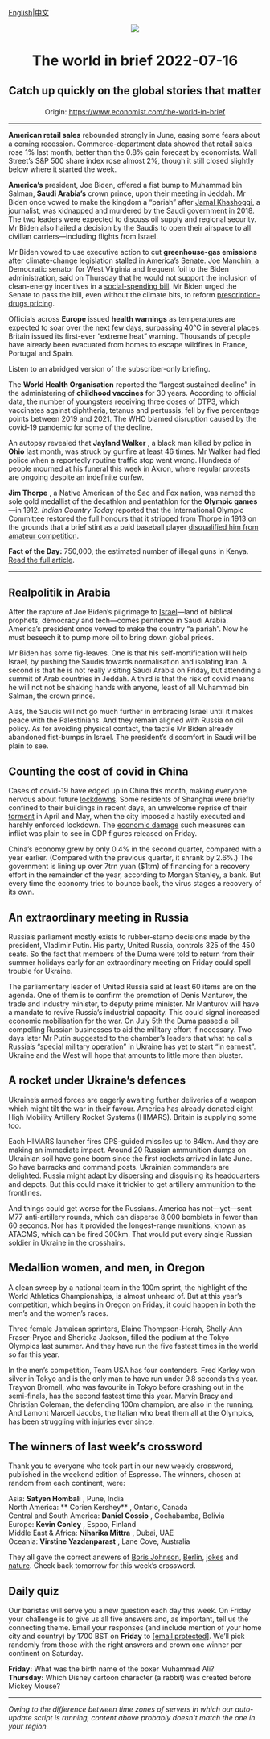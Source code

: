 [English](https://github.com/arielherself/espresso/blob/main/README.md)|[中文](https://github-com.translate.goog/arielherself/espresso/blob/main/README.md?_x_tr_sl=en&_x_tr_tl=zh-CN&_x_tr_hl=zh-CN&_x_tr_pto=wapp)

<div align="center"><img src="https://cdn.static-economist.com/sites/all/themes/econfinal/images/svg/logo.svg" align-center /></div>

# <p align="center">The world in brief 2022-07-16</p>

## <p align="center">Catch up quickly on the global stories that matter</p>

<p align="center">Origin: <a href="https://www.economist.com/the-world-in-brief">https://www.economist.com/the-world-in-brief</a><hr>

**American retail sales** rebounded strongly in June, easing some fears about a coming recession. Commerce-department data showed that retail sales rose 1% last month, better than the 0.8% gain forecast by economists. Wall Street’s S&amp;P 500 share index rose almost 2%, though it still closed slightly below where it started the week. 

 **America’s** president, Joe Biden, offered a fist bump to Muhammad bin Salman, **Saudi Arabia’s** crown prince, upon their meeting in Jeddah. Mr Biden once vowed to make the kingdom a “pariah” after [Jamal Khashoggi](https://www.economist.com/middle-east-and-africa/2021/02/26/the-cia-blames-mbs-for-the-murder-of-jamal-khashoggi), a journalist, was kidnapped and murdered by the Saudi government in 2018. The two leaders were expected to discuss oil supply and regional security. Mr Biden also hailed a decision by the Saudis to open their airspace to all civilian carriers—including flights from Israel.

Mr Biden vowed to use executive action to cut **greenhouse-gas emissions** after climate-change legislation stalled in America’s Senate. Joe Manchin, a Democratic senator for West Virginia and frequent foil to the Biden administration, said on Thursday that he would not support the inclusion of clean-energy incentives in a [social-spending bill](https://www.economist.com/united-states/2021/12/19/joe-manchin-kills-the-build-back-better-act-joe-bidens-ambitious-legislative-package). Mr Biden urged the Senate to pass the bill, even without the climate bits, to reform [prescription-drugs pricing](https://www.economist.com/united-states/2021/11/20/democrats-have-a-plan-to-lower-drug-costs-without-hurting-innovation).

Officials across **Europe** issued **health warnings** as temperatures are expected to soar over the next few days, surpassing 40℃ in several places. Britain issued its first-ever “extreme heat” warning. Thousands of people have already been evacuated from homes to escape wildfires in France, Portugal and Spain.

Listen to an abridged version of the subscriber-only briefing.

The **World Health Organisation** reported the “largest sustained decline” in the administering of **childhood vaccines** for 30 years. According to official data, the number of youngsters receiving three doses of DTP3, which vaccinates against diphtheria, tetanus and pertussis, fell by five percentage points between 2019 and 2021. The WHO blamed disruption caused by the covid-19 pandemic for some of the decline.

An autopsy revealed that **Jayland Walker** , a black man killed by police in **Ohio** last month, was struck by gunfire at least 46 times. Mr Walker had fled police when a reportedly routine traffic stop went wrong. Hundreds of people mourned at his funeral this week in Akron, where regular protests are ongoing despite an indefinite curfew.

 **Jim Thorpe** , a Native American of the Sac and Fox nation, was named the sole gold medallist of the decathlon and pentathlon for the **Olympic games** —in 1912. <em>Indian Country Today</em> reported that the International Olympic Committee restored the full honours that it stripped from Thorpe in 1913 on the grounds that a brief stint as a paid baseball player [disqualified him from amateur competition](https://www.economist.com/the-economist-explains/2021/07/20/why-did-the-olympics-ditch-their-amateur-athlete-requirement).

 **Fact of the Day:** 750,000, the estimated number of illegal guns in Kenya. [Read the full article](https://www.economist.com/middle-east-and-africa/2022/07/14/can-elephants-and-rhinos-coexist-with-livestock-and-their-owners).

----------

## Realpolitik in Arabia

After the rapture of Joe Biden’s pilgrimage to [Israel](https://www.economist.com/middle-east-and-africa/2022/07/12/what-does-the-middle-east-offer-america)—land of biblical prophets, democracy and tech—comes penitence in Saudi Arabia. America’s president once vowed to make the country “a pariah”. Now he must beseech it to pump more oil to bring down global prices.

Mr Biden has some fig-leaves. One is that his self-mortification will help Israel, by pushing the Saudis towards normalisation and isolating Iran. A second is that he is not really visiting Saudi Arabia on Friday, but attending a summit of Arab countries in Jeddah. A third is that the risk of covid means he will not not be shaking hands with anyone, least of all Muhammad bin Salman, the crown prince.

Alas, the Saudis will not go much further in embracing Israel until it makes peace with the Palestinians. And they remain aligned with Russia on oil policy. As for avoiding physical contact, the tactile Mr Biden already abandoned fist-bumps in Israel. The president’s discomfort in Saudi will be plain to see.

## Counting the cost of covid in China

Cases of covid-19 have edged up in China this month, making everyone nervous about future [lockdowns](https://www.economist.com/china/2022/06/14/beijing-and-shanghai-are-still-trying-to-get-a-grip-on-covid-19). Some residents of Shanghai were briefly confined to their buildings in recent days, an unwelcome reprise of their [torment](https://www.economist.com/1843/2022/04/26/locked-down-in-shanghai-ive-caught-a-glimpse-of-our-techno-dystopian-future) in April and May, when the city imposed a hastily executed and harshly enforced lockdown. The [economic damage](https://www.economist.com/china/2022/06/09/it-will-take-time-for-chinas-consumers-to-recover-from-lockdown) such measures can inflict was plain to see in GDP figures released on Friday.

China’s economy grew by only 0.4% in the second quarter, compared with a year earlier. (Compared with the previous quarter, it shrank by 2.6%.) The government is lining up over 7trn yuan ($1trn) of financing for a recovery effort in the remainder of the year, according to Morgan Stanley, a bank. But every time the economy tries to bounce back, the virus stages a recovery of its own.

## An extraordinary meeting in Russia

Russia’s parliament mostly exists to rubber-stamp decisions made by the president, Vladimir Putin. His party, United Russia, controls 325 of the 450 seats. So the fact that members of the Duma were told to return from their summer holidays early for an extraordinary meeting on Friday could spell trouble for Ukraine.  
  
 The parliamentary leader of United Russia said at least 60 items are on the agenda. One of them is to confirm the promotion of Denis Manturov, the trade and industry minister, to deputy prime minister. Mr Manturov will have a mandate to revive Russia’s industrial capacity. This could signal increased economic mobilisation for the war. On July 5th the Duma passed a bill compelling Russian businesses to aid the military effort if necessary. Two days later Mr Putin suggested to the chamber’s leaders that what he calls Russia’s “special military operation” in Ukraine has yet to start “in earnest”. Ukraine and the West will hope that amounts to little more than bluster.

## A rocket under Ukraine’s defences

Ukraine’s armed forces are eagerly awaiting further deliveries of a weapon which might tilt the war in their favour. America has already donated eight High Mobility Artillery Rocket Systems (HIMARS). Britain is supplying some too. 

Each HIMARS launcher fires GPS-guided missiles up to 84km. And they are making an immediate impact. Around 20 Russian ammunition dumps on Ukrainian soil have gone boom since the first rockets arrived in late June. So have barracks and command posts. Ukrainian commanders are delighted. Russia might adapt by dispersing and disguising its headquarters and depots. But this could make it trickier to get artillery ammunition to the frontlines.

And things could get worse for the Russians. America has not—yet—sent M77 anti-artillery rounds, which can disperse 8,000 bomblets in fewer than 60 seconds. Nor has it provided the longest-range munitions, known as ATACMS, which can be fired 300km. That would put every single Russian soldier in Ukraine in the crosshairs.

## Medallion women, and men, in Oregon

A clean sweep by a national team in the 100m sprint, the highlight of the World Athletics Championships, is almost unheard of. But at this year’s competition, which begins in Oregon on Friday, it could happen in both the men’s and the women’s races.

Three female Jamaican sprinters, Elaine Thompson-Herah, Shelly-Ann Fraser-Pryce and Shericka Jackson, filled the podium at the Tokyo Olympics last summer. And they have run the five fastest times in the world so far this year.

In the men’s competition, Team USA has four contenders. Fred Kerley won silver in Tokyo and is the only man to have run under 9.8 seconds this year. Trayvon Bromell, who was favourite in Tokyo before crashing out in the semi-finals, has the second fastest time this year. Marvin Bracy and Christian Coleman, the defending 100m champion, are also in the running. And Lamont Marcell Jacobs, the Italian who beat them all at the Olympics, has been struggling with injuries ever since.

## The winners of last week’s crossword

Thank you to everyone who took part in our new weekly crossword, published in the weekend edition of Espresso. The winners, chosen at random from each continent, were: 

Asia: **Satyen Hombali** , Pune, India  
 North America: ** Corien Kershey** , Ontario, Canada  
 Central and South America: **Daniel Cossio** , Cochabamba, Bolivia  
 Europe: **Kevin Conley** , Espoo, Finland  
 Middle East &amp; Africa: **Niharika Mittra** , Dubai, UAE   
 Oceania: **Virstine Yazdanparast** , Lane Cove, Australia

They all gave the correct answers of [Boris Johnson](https://www.economist.com/britain/2022/07/06/the-toxicity-of-boris-johnson), [Berlin](https://www.economist.com/business/2022/07/04/how-sturdy-are-europes-tech-unicorns), [jokes](https://www.economist.com/interactive/briefing/2022/07/09/the-all-conquering-quaver) and [nature](https://www.economist.com/leaders/2022/07/06/voters-should-reject-chiles-new-draft-constitution). Check back tomorrow for this week’s crossword.

## Daily quiz

Our baristas will serve you a new question each day this week. On Friday your challenge is to give us all five answers and, as important, tell us the connecting theme. Email your responses (and include mention of your home city and country) by 1700 BST on **Friday** to [<span class="__cf_email__" data-cfemail="83d2f6eaf9c6f0f3f1e6f0f0ecc3e6e0ecedeceeeaf0f7ade0ecee">[email&#160;protected]</span>](https://mail.google.com/mail/?view=cm&amp;fs=1&amp;tf=1&amp;to=QuizEspresso@economist.com). We’ll pick randomly from those with the right answers and crown one winner per continent on Saturday.

 **Friday:** What was the birth name of the boxer Muhammad Ali?  
 **Thursday:** Which Disney cartoon character (a rabbit) was created before Mickey Mouse?

----------

*Owing to the difference between time zones of servers in which our auto-update script is running, content above probably doesn't match the one in your region.*
